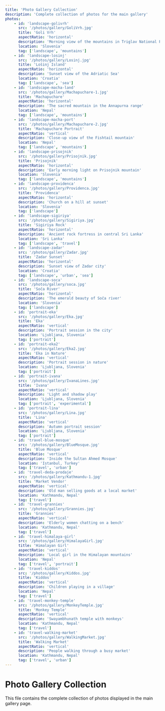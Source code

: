 ```yaml
---
title: 'Photo Gallery Collection'
description: 'Complete collection of photos for the main gallery'
photos:
    - id: 'landscape-golivrh'
      src: '/photos/gallery/GoliVrh.jpg'
      title: 'Goli Vrh'
      aspectRatio: 'horizontal'
      description: 'Morning view of the mountains in Triglav National Park'
      location: 'Slovenia'
      tag: ['landscape', 'mountains']
    - id: 'landscape-losinj'
      src: '/photos/gallery/Losinj.jpg'
      title: 'Lošinj Island'
      aspectRatio: 'horizontal'
      description: 'Sunset view of the Adriatic Sea'
      location: 'Croatia'
      tag: ['landscape', 'sea']
    - id: 'landscape-macha-land'
      src: '/photos/gallery/Machapuchare-1.jpg'
      title: 'Machapuchare'
      aspectRatio: 'horizontal'
      description: 'The sacred mountain in the Annapurna range'
      location: 'Nepal'
      tag: ['landscape', 'mountains']
    - id: 'landscape-macha-port'
      src: '/photos/gallery/Machapuchare-2.jpg'
      title: 'Machapuchare Portrait'
      aspectRatio: 'vertical'
      description: 'Close-up view of the Fishtail mountain'
      location: 'Nepal'
      tag: ['landscape', 'mountains']
    - id: 'landscape-prisojnik'
      src: '/photos/gallery/Prisojnik.jpg'
      title: 'Prisojnik'
      aspectRatio: 'horizontal'
      description: 'Early morning light on Prisojnik mountain'
      location: 'Slovenia'
      tag: ['landscape', 'mountains']
    - id: 'landscape-providenca'
      src: '/photos/gallery/Providenca.jpg'
      title: 'Providenca'
      aspectRatio: 'horizontal'
      description: 'Church on a hill at sunset'
      location: 'Slovenia'
      tag: ['landscape']
    - id: 'landscape-sigiriya'
      src: '/photos/gallery/Sigiriya.jpg'
      title: 'Sigiriya Rock'
      aspectRatio: 'horizontal'
      description: 'Ancient rock fortress in central Sri Lanka'
      location: 'Sri Lanka'
      tag: ['landscape', 'travel']
    - id: 'landscape-zadar'
      src: '/photos/gallery/Zadar.jpg'
      title: 'Zadar Sunset'
      aspectRatio: 'horizontal'
      description: 'Sunset view of Zadar city'
      location: 'Croatia'
      tag: ['landscape', 'urban', 'sea']
    - id: 'landscape-soca'
      src: '/photos/gallery/soca.jpg'
      title: 'Soča River'
      aspectRatio: 'horizontal'
      description: 'The emerald beauty of Soča river'
      location: 'Slovenia'
      tag: ['landscape']
    - id: 'portrait-eka'
      src: '/photos/gallery/Eka.jpg'
      title: 'Eka'
      aspectRatio: 'vertical'
      description: 'Portrait session in the city'
      location: 'Ljubljana, Slovenia'
      tag: ['portrait']
    - id: 'portrait-eka2'
      src: '/photos/gallery/Eka2.jpg'
      title: 'Eka in Nature'
      aspectRatio: 'vertical'
      description: 'Portrait session in nature'
      location: 'Ljubljana, Slovenia'
      tag: ['portrait']
    - id: 'portrait-ivana'
      src: '/photos/gallery/IvanaLines.jpg'
      title: 'Ivana'
      aspectRatio: 'vertical'
      description: 'Light and shadow play'
      location: 'Ljubljana, Slovenia'
      tag: ['portrait', 'experimental']
    - id: 'portrait-lina'
      src: '/photos/gallery/Lina.jpg'
      title: 'Lina'
      aspectRatio: 'vertical'
      description: 'Autumn portrait session'
      location: 'Ljubljana, Slovenia'
      tag: ['portrait']
    - id: 'travel-blue-mosque'
      src: '/photos/gallery/BlueMosque.jpg'
      title: 'Blue Mosque'
      aspectRatio: 'vertical'
      description: 'Inside the Sultan Ahmed Mosque'
      location: 'Istanbul, Turkey'
      tag: ['travel', 'urban']
    - id: 'travel-deda-prodaje'
      src: '/photos/gallery/Kathmandu-1.jpg'
      title: 'Market Vendor'
      aspectRatio: 'vertical'
      description: 'Old man selling goods at a local market'
      location: 'Kathmandu, Nepal'
      tag: ['travel']
    - id: 'travel-grannies'
      src: '/photos/gallery/Grannies.jpg'
      title: 'Grannies'
      aspectRatio: 'vertical'
      description: 'Elderly women chatting on a bench'
      location: 'Kathmandu, Nepal'
      tag: ['travel']
    - id: 'travel-himalaya-girl'
      src: '/photos/gallery/HimalayaGirl.jpg'
      title: 'Himalayan Girl'
      aspectRatio: 'vertical'
      description: 'Local girl in the Himalayan mountains'
      location: 'Nepal'
      tag: ['travel', 'portrait']
    - id: 'travel-kiddos'
      src: '/photos/gallery/Kiddos.jpg'
      title: 'Kiddos'
      aspectRatio: 'vertical'
      description: 'Children playing in a village'
      location: 'Nepal'
      tag: ['travel']
    - id: 'travel-monkey-temple'
      src: '/photos/gallery/MonkeyTemple.jpg'
      title: 'Monkey Temple'
      aspectRatio: 'vertical'
      description: 'Swayambhunath temple with monkeys'
      location: 'Kathmandu, Nepal'
      tag: ['travel']
    - id: 'travel-walking-market'
      src: '/photos/gallery/WalkingMarket.jpg'
      title: 'Walking Market'
      aspectRatio: 'vertical'
      description: 'People walking through a busy market'
      location: 'Kathmandu, Nepal'
      tag: ['travel', 'urban']
---
```


# Photo Gallery Collection

This file contains the complete collection of photos displayed in the main gallery page.
